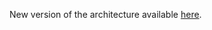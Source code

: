 New version of the architecture available [here](https://github.com/GustavoLLima/open_mas_docker_opt).